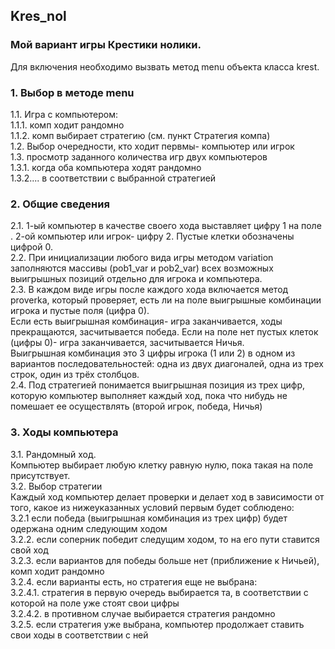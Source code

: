 ## Kres_nol
### Мой вариант игры Крестики нолики.

Для включения необходимо вызвать метод menu объекта класса krest.

### 1. Выбор в методе menu   
1.1. Игра с компьютером:   
1.1.1. комп ходит рандомно   
1.1.2. комп выбирает стратегию (см. пункт Стратегия компа)   
1.2. Выбор очередности, кто ходит первмы- компьютер или игрок   
1.3. просмотр заданного количества игр двух компьютеров   
1.3.1. когда оба компьютера ходят рандомно   
1.3.2.... в соответствии с выбранной стратегией   

### 2. Общие сведения   
2.1. 1-ый компьютер в качестве своего хода выставляет цифру 1 на поле . 2-ой компьютер или игрок- цифру 2. Пустые клетки обозначены цифрой 0.   
2.2. При инициализации любого вида игры методом variation заполняются массивы (pob1_var и pob2_var) всех возможных выигрышных позиций отдельно для игрока и компьютера.   
2.3. В каждом виде игры после каждого хода включается метод proverka, который проверяет, есть ли на поле выигрышные комбинации игрока и пустые поля (цифра 0).   
Если есть выигрышная комбинация- игра заканчивается, ходы прекращаются, засчитывается победа. Если на поле нет пустых клеток (цифры 0)- игра заканчивается, засчитывается Ничья.   
Выигрышная комбинация это 3 цифры игрока (1 или 2) в одном из вариантов последовательностей: одна из двух диагоналей, одна из трех строк, один из трёх столбцов.   
2.4. Под стратегией понимается выигрышная позиция из трех цифр, которую компьютер выполняет каждый ход, пока что нибудь не помешает ее осуществлять (второй игрок, победа, Ничья)

### 3. Ходы компьютера   
3.1. Рандомный ход.   
Компьютер выбирает любую клетку равную нулю, пока такая на поле присутствует.    
3.2. Выбор стратегии   
Каждый ход компьютер делает проверки и делает ход в зависимости от того, какое из нижеуказанных условий первым будет соблюдено:   
3.2.1 если победа (выигрышная комбинация из трех цифр) будет одержана одним следующим ходом   
3.2.2. если соперник победит следущим ходом, то на его пути ставится свой ход   
3.2.3. если вариантов для победы больше нет (приближение к Ничьей), комп ходит рандомно   
3.2.4. если варианты есть, но стратегия еще не выбрана:   
3.2.4.1. стратегия в первую очередь выбирается та, в соответствии с которой на поле уже стоят свои цифры   
3.2.4.2. в противном случае выбирается стратегия рандомно   
3.2.5. если стратегия уже выбрана, компьютер продолжает ставить свои ходы в соответствии с ней   
